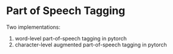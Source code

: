# Part of Speech Tagging
Two implementations:
1. word-level part-of-speech tagging in pytorch 
2. character-level augmented part-of-speech tagging in pytorch
